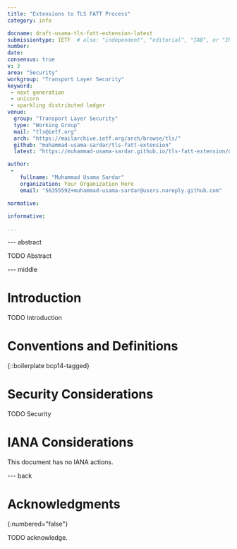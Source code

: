 ```yaml
---
title: "Extensions to TLS FATT Process"
category: info

docname: draft-usama-tls-fatt-extension-latest
submissiontype: IETF  # also: "independent", "editorial", "IAB", or "IRTF"
number:
date:
consensus: true
v: 3
area: "Security"
workgroup: "Transport Layer Security"
keyword:
 - next generation
 - unicorn
 - sparkling distributed ledger
venue:
  group: "Transport Layer Security"
  type: "Working Group"
  mail: "tls@ietf.org"
  arch: "https://mailarchive.ietf.org/arch/browse/tls/"
  github: "muhammad-usama-sardar/tls-fatt-extension"
  latest: "https://muhammad-usama-sardar.github.io/tls-fatt-extension/draft-usama-tls-fatt-extension.html"

author:
 -
    fullname: "Muhammad Usama Sardar"
    organization: Your Organization Here
    email: "56355592+muhammad-usama-sardar@users.noreply.github.com"

normative:

informative:

...
```


--- abstract

TODO Abstract


--- middle

# Introduction

TODO Introduction


# Conventions and Definitions

{::boilerplate bcp14-tagged}


# Security Considerations

TODO Security


# IANA Considerations

This document has no IANA actions.


--- back

# Acknowledgments
{:numbered="false"}

TODO acknowledge.
